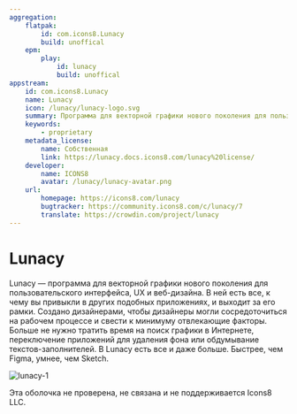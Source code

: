 ```yaml
---
aggregation:
    flatpak:
        id: com.icons8.Lunacy
        build: unoffical
    epm:
        play:
            id: lunacy
            build: unoffical
appstream:
    id: com.icons8.Lunacy
    name: Lunacy
    icon: /lunacy/lunacy-logo.svg
    summary: Программа для векторной графики нового поколения для пользовательского интерфейса, UX и веб-дизайна.
    keywords:
        - proprietary
    metadata_license:
        name: Собственная
        link: https://lunacy.docs.icons8.com/lunacy%20license/
    developer:
        name: ICONS8
        avatar: /lunacy/lunacy-avatar.png
    url:
        homepage: https://icons8.com/lunacy
        bugtracker: https://community.icons8.com/c/lunacy/7
        translate: https://crowdin.com/project/lunacy
---
```


# Lunacy

Lunacy — программа для векторной графики нового поколения для пользовательского интерфейса, UX и веб-дизайна. В ней есть все, к чему вы привыкли в других подобных приложениях, и выходит за его рамки. Создано дизайнерами, чтобы дизайнеры могли сосредоточиться на рабочем процессе и свести к минимуму отвлекающие факторы. Больше не нужно тратить время на поиск графики в Интернете, переключение приложений для удаления фона или обдумывание текстов-заполнителей. В Lunacy есть все и даже больше. Быстрее, чем Figma, умнее, чем Sketch.

![lunacy-1](/lunacy/lunacy-1.jpg)

Эта оболочка не проверена, не связана и не поддерживается Icons8 LLC.

<!--@include: @apps/_parts/install/content-flatpak.md-->
<!--@include: @apps/_parts/install/content-epm-play.md-->
